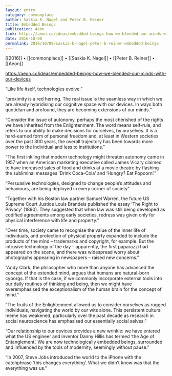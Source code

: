 ```yaml
---
layout: entry
category: commonplace
author: Saskia K. Nagel and Peter B. Reiner
title: Embedded Beings
publication: Aeon
link: https://aeon.co/ideas/embedded-beings-how-we-blended-our-minds-with-our-devices
date: 2016-10-08
permalink: 2016/10/08/saskia-k-nagel-peter-b-reiner-embedded-beings
---
```


[[2016]] • [[commonplace]] • [[Saskia K. Nagel]] • [[Peter B. Reiner]] • [[Aeon]]

https://aeon.co/ideas/embedded-beings-how-we-blended-our-minds-with-our-devices

“Like life itself, technologies evolve.”

“proximity is a red herring. The real issue is the seamless way in which we are already hybridising our cognitive space with our devices. In ways both quotidian and profound, they are becoming extensions of our minds.”

“Consider the issue of autonomy, perhaps the most cherished of the rights we have inherited from the Enlightenment. The word means self-rule, and refers to our ability to make decisions for ourselves, by ourselves. It is a hard-earned form of personal freedom and, at least in Western societies over the past 300 years, the overall trajectory has been towards more power to the individual and less to institutions.”

“The first inkling that modern technology might threaten autonomy came in 1957 when an American marketing executive called James Vicary claimed to have increased sales of food and drinks at a movie theatre by flashing the subliminal messages ‘Drink Coca-Cola’ and ‘Hungry? Eat Popcorn’.”

“Persuasive technologies, designed to change people’s attitudes and behaviours, are being deployed in every corner of society”

“Together with his Boston law partner Samuel Warren, the future US Supreme Court Justice Louis Brandeis published the essay ‘The Right to Privacy’ (1890). They suggested that when law was still being developed as codified agreements among early societies, redress was given only for physical interference with life and property.”

“Over time, society came to recognise the value of the inner life of individuals, and protection of physical property expanded to include the products of the mind – trademarks and copyright, for example. But the intrusive technology of the day – apparently, the first paparazzi had appeared on the scene, and there was widespread worry about photographs appearing in newspapers – raised new concerns.”

“Andy Clark, the philosopher who more than anyone has advanced the concept of the extended mind, argues that humans are natural-born cyborgs. If that is the case, if we commonly incorporate external tools into our daily routines of thinking and being, then we might have overemphasised the exceptionalism of the human brain for the concept of mind.”

“The fruits of the Enlightenment allowed us to consider ourselves as rugged individuals, navigating the world by our wits alone. This persistent cultural meme has weakened, particularly over the past decade as research in social neuroscience has emphasised our essentially social selves.”

“Our relationship to our devices provides a new wrinkle: we have entered what the US engineer and inventor Danny Hillis has termed ‘the Age of Entanglement’. We are now technologically embedded beings, surrounded and influenced by the tools of modernity, seemingly without pause.”

“In 2007, Steve Jobs introduced the world to the iPhone with the catchphrase ‘this changes everything’. What we didn’t know was that the everything was us.”

